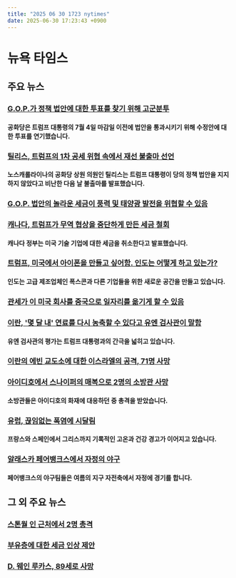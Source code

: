 ```yaml
---
title: "2025 06 30 1723 nytimes"
date: 2025-06-30 17:23:43 +0900
---
```


# 뉴욕 타임스
## 주요 뉴스
### [G.O.P.가 정책 법안에 대한 투표를 찾기 위해 고군분투](https://www.nytimes.com/2025/06/29/us/politics/senate-trump-domestic-policy-bill.html)
#### 공화당은 트럼프 대통령의 7월 4일 마감일 이전에 법안을 통과시키기 위해 수정안에 대한 투표를 연기했습니다.
### [틸리스, 트럼프의 1차 공세 위협 속에서 재선 불출마 선언](https://www.nytimes.com/2025/06/29/us/politics/thom-tillis-retirement.html)
#### 노스캐롤라이나의 공화당 상원 의원인 틸리스는 트럼프 대통령이 당의 정책 법안을 지지하지 않았다고 비난한 다음 날 불출마를 발표했습니다.
### [G.O.P. 법안의 놀라운 세금이 풍력 및 태양광 발전을 위협할 수 있음](https://www.nytimes.com/2025/06/29/climate/gop-bill-adds-surprise-tax-that-could-cripple-wind-and-solar-power.html)
####
### [캐나다, 트럼프가 무역 협상을 중단하게 만든 세금 철회](https://www.nytimes.com/2025/06/29/world/canada/trump-digital-services-tax.html)
#### 캐나다 정부는 미국 기술 기업에 대한 세금을 취소한다고 발표했습니다.
### [트럼프, 미국에서 아이폰을 만들고 싶어함. 인도는 어떻게 하고 있는가?](https://www.nytimes.com/2025/06/30/business/apple-foxconn-india.html)
#### 인도는 고급 제조업체인 폭스콘과 다른 기업들을 위한 새로운 공간을 만들고 있습니다.
### [관세가 이 미국 회사를 중국으로 일자리를 옮기게 할 수 있음](https://www.nytimes.com/2025/06/30/business/trump-tariffs-textiles-china.html)
####
### [이란, '몇 달 내' 연료를 다시 농축할 수 있다고 유엔 검사관이 말함](https://www.nytimes.com/2025/06/29/us/politics/un-iran-nuclear-program-enrichment.html)
#### 유엔 검사관의 평가는 트럼프 대통령과의 간극을 넓히고 있습니다.
### [이란의 에빈 교도소에 대한 이스라엘의 공격, 71명 사망](https://www.nytimes.com/2025/06/29/world/middleeast/evin-prison-iran.html)
####
### [아이디호에서 스나이퍼의 매복으로 2명의 소방관 사망](https://www.nytimes.com/2025/06/29/us/coeur-dalene-idaho-shooting-ambush.html)
#### 소방관들은 아이디호의 화재에 대응하던 중 총격을 받았습니다.
### [유럽, 끊임없는 폭염에 시달림](https://www.nytimes.com/2025/06/29/world/europe/europe-heat-wave-record-temperatures.html)
#### 프랑스와 스페인에서 그리스까지 기록적인 고온과 건강 경고가 이어지고 있습니다.
### [알래스카 페어뱅크스에서 자정의 야구](https://www.nytimes.com/2025/06/29/us/baseball-fairbanks-alaska-midnight-game.html)
#### 페어뱅크스의 야구팀들은 여름의 지구 자전축에서 자정에 경기를 합니다.
## 그 외 주요 뉴스
### [스톤월 인 근처에서 2명 총격](https://www.nytimes.com/2025/06/29/nyregion/stonewall-inn-pride-shooting-nyc.html)
### [부유층에 대한 세금 인상 제안](https://www.nytimes.com/2025/06/29/nyregion/zohran-mamdani-nyc-affordability-billionaires.html)
### [D. 웨인 루카스, 89세로 사망](https://www.nytimes.com/2025/06/29/obituaries/d-wayne-lukas-dead.html)